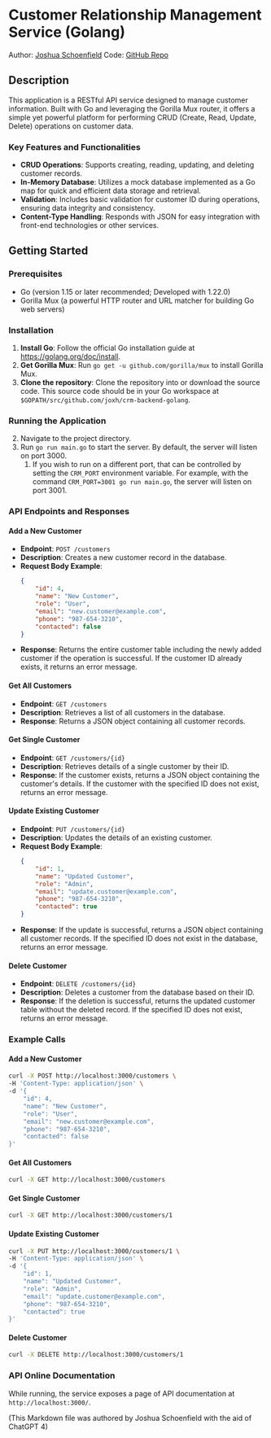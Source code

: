# Customer Relationship Management Service (Golang)

Author: [Joshua Schoenfield](https://github.com/joxh)
Code: [GitHub Repo](https://github.com/joxh/crm-backend-golang)

## Description

This application is a RESTful API service designed to manage customer information. Built with Go and leveraging the Gorilla Mux router, it offers a simple yet powerful platform for performing CRUD (Create, Read, Update, Delete) operations on customer data.

### Key Features and Functionalities

- **CRUD Operations**: Supports creating, reading, updating, and deleting customer records.
- **In-Memory Database**: Utilizes a mock database implemented as a Go map for quick and efficient data storage and retrieval.
- **Validation**: Includes basic validation for customer ID during operations, ensuring data integrity and consistency.
- **Content-Type Handling**: Responds with JSON for easy integration with front-end technologies or other services.

## Getting Started

### Prerequisites

- Go (version 1.15 or later recommended; Developed with 1.22.0)
- Gorilla Mux (a powerful HTTP router and URL matcher for building Go web servers)

### Installation

1. **Install Go**: Follow the official Go installation guide at https://golang.org/doc/install.
2. **Get Gorilla Mux**: Run `go get -u github.com/gorilla/mux` to install Gorilla Mux.
3. **Clone the repository**: Clone the repository into or download the source code. This source code should be in your Go workspace at `$GOPATH/src/github.com/joxh/crm-backend-golang`.

### Running the Application

2. Navigate to the project directory.
3. Run `go run main.go` to start the server. By default, the server will listen on port 3000. 
   1. If you wish to run on a different port, that can be controlled by setting the `CRM_PORT` environment variable. For example, with the command `CRM_PORT=3001 go run main.go`, the server will listen on port 3001.

### API Endpoints and Responses

#### Add a New Customer

- **Endpoint**: `POST /customers`
- **Description**: Creates a new customer record in the database.
- **Request Body Example**:
  ```json
  {
      "id": 4,
      "name": "New Customer",
      "role": "User",
      "email": "new.customer@example.com",
      "phone": "987-654-3210",
      "contacted": false
  }
  ```
- **Response**: Returns the entire customer table including the newly added customer if the operation is successful. If the customer ID already exists, it returns an error message.

#### Get All Customers

- **Endpoint**: `GET /customers`
- **Description**: Retrieves a list of all customers in the database.
- **Response**: Returns a JSON object containing all customer records.

#### Get Single Customer

- **Endpoint**: `GET /customers/{id}`
- **Description**: Retrieves details of a single customer by their ID.
- **Response**: If the customer exists, returns a JSON object containing the customer's details. If the customer with the specified ID does not exist, returns an error message.

#### Update Existing Customer

- **Endpoint**: `PUT /customers/{id}`
- **Description**: Updates the details of an existing customer.
- **Request Body Example**:
  ```json
  {
      "id": 1,
      "name": "Updated Customer",
      "role": "Admin",
      "email": "update.customer@example.com",
      "phone": "987-654-3210",
      "contacted": true
  }
  ```
- **Response**: If the update is successful, returns a JSON object containing all customer records. If the specified ID does not exist in the database, returns an error message.

#### Delete Customer

- **Endpoint**: `DELETE /customers/{id}`
- **Description**: Deletes a customer from the database based on their ID.
- **Response**: If the deletion is successful, returns the updated customer table without the deleted record. If the specified ID does not exist, returns an error message.



### Example Calls

#### Add a New Customer

```bash
curl -X POST http://localhost:3000/customers \
-H 'Content-Type: application/json' \
-d '{
    "id": 4,
    "name": "New Customer",
    "role": "User",
    "email": "new.customer@example.com",
    "phone": "987-654-3210",
    "contacted": false
}'
```

#### Get All Customers

```bash
curl -X GET http://localhost:3000/customers
```

#### Get Single Customer

```bash
curl -X GET http://localhost:3000/customers/1
```

#### Update Existing Customer

```bash
curl -X PUT http://localhost:3000/customers/1 \
-H 'Content-Type: application/json' \
-d '{
    "id": 1,
    "name": "Updated Customer",
    "role": "Admin",
    "email": "update.customer@example.com",
    "phone": "987-654-3210",
    "contacted": true
}'
```

#### Delete Customer

```bash
curl -X DELETE http://localhost:3000/customers/1
```

### API Online Documentation

While running, the service exposes a page of API documentation at `http://localhost:3000/`.

(This Markdown file was authored by Joshua Schoenfield with the aid of ChatGPT 4)